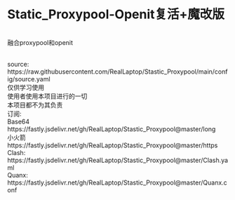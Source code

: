 # Static_Proxypool-Openit复活+魔改版
<br>融合proxypool和openit

<!--格式问题--!>
<br>source: https://raw.githubusercontent.com/RealLaptop/Stastic_Proxypool/main/config/source.yaml

<br>仅供学习使用
<br>使用者使用本项目进行的一切
<br>本项目都不为其负责

<br>订阅:

<br>Base64
<br>https://fastly.jsdelivr.net/gh/RealLaptop/Stastic_Proxypool@master/long

<br>小火箭
<br>https://fastly.jsdelivr.net/gh/RealLaptop/Stastic_Proxypool@master/https

<br>Clash:
<br>https://fastly.jsdelivr.net/gh/RealLaptop/Stastic_Proxypool@master/Clash.yaml

<br>Quanx:
<br>https://fastly.jsdelivr.net/gh/RealLaptop/Stastic_Proxypool@master/Quanx.conf
